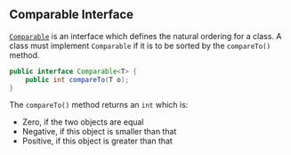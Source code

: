 ## Comparable Interface

[`Comparable`](https://docs.oracle.com/javase/8/docs/api/java/lang/Comparable.html) is an interface which defines the natural ordering for a class. A class must implement `Comparable` if it is to be sorted by the `compareTo()` method.
```java
public interface Comparable<T> {
	public int compareTo(T o);
}
```

The `compareTo()` method returns an `int` which is:
* Zero, if the two objects are equal
* Negative, if this object is smaller than that
* Positive, if this object is greater than that

